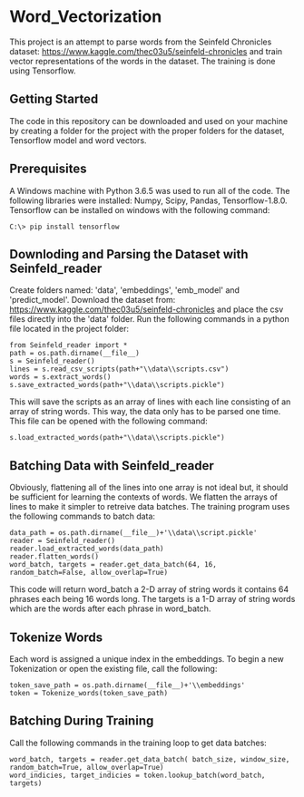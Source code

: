 # Word_Vectorization
This project is an attempt to parse words from the Seinfeld Chronicles dataset: https://www.kaggle.com/thec03u5/seinfeld-chronicles and train vector representations of the words in the dataset. The training is done using Tensorflow.
## Getting Started
The code in this repository can be downloaded and used on your machine by creating a folder for the project with the proper folders for the dataset, Tensorflow model and word vectors.
## Prerequisites
A Windows machine with Python 3.6.5 was used to run all of the code. The following libraries were installed: Numpy, Scipy, Pandas, Tensorflow-1.8.0. Tensorflow can be installed on windows with the following command:
```
C:\> pip install tensorflow
```

## Downloding and Parsing the Dataset with Seinfeld_reader
Create folders named: 'data', 'embeddings', 'emb_model' and 'predict_model'. Download the dataset from: https://www.kaggle.com/thec03u5/seinfeld-chronicles and place the csv files directly into the 'data' folder. Run the following commands in a python file located in the project folder:
```
from Seinfeld_reader import *
path = os.path.dirname(__file__)
s = Seinfeld_reader()
lines = s.read_csv_scripts(path+"\\data\\scripts.csv")
words = s.extract_words()
s.save_extracted_words(path+"\\data\\scripts.pickle")
```
This will save the scripts as an array of lines with each line consisting of an array of string words. This way, the data only has to be parsed one time. This file can be opened with the following command:
```
s.load_extracted_words(path+"\\data\\scripts.pickle")
```

## Batching Data with Seinfeld_reader
Obviously, flattening all of the lines into one array is not ideal but, it should be sufficient for learning the contexts of words. We flatten the arrays of lines to make it simpler to retreive data batches. The training program uses the following commands to batch data:
```
data_path = os.path.dirname(__file__)+'\\data\\script.pickle'
reader = Seinfeld_reader()
reader.load_extracted_words(data_path)
reader.flatten_words()
word_batch, targets = reader.get_data_batch(64, 16, random_batch=False, allow_overlap=True)
```
This code will return word_batch a 2-D array of string words it contains 64 phrases each being 16 words long. The targets is a 1-D array of string words which are the words after each phrase in word_batch.

## Tokenize Words
Each word is assigned a unique index in the embeddings. To begin a new Tokenization or open the existing file, call the following:
```
token_save_path = os.path.dirname(__file__)+'\\embeddings'
token = Tokenize_words(token_save_path)
```
## Batching During Training
Call the following commands in the training loop to get data batches:
```
word_batch, targets = reader.get_data_batch( batch_size, window_size, random_batch=True, allow_overlap=True)
word_indicies, target_indicies = token.lookup_batch(word_batch, targets)
```




